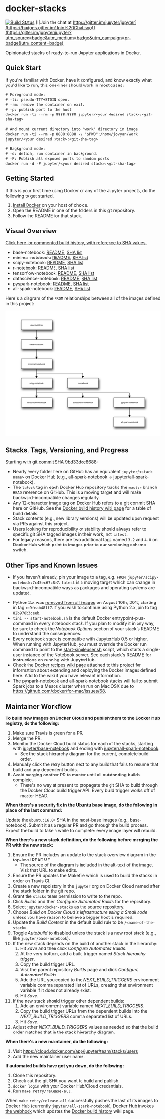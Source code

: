 # docker-stacks

[![Build Status](https://travis-ci.org/jupyter/docker-stacks.svg?branch=master)](https://travis-ci.org/jupyter/docker-stacks)
[![Join the chat at https://gitter.im/jupyter/jupyter](https://badges.gitter.im/Join%20Chat.svg)](https://gitter.im/jupyter/jupyter?utm_source=badge&utm_medium=badge&utm_campaign=pr-badge&utm_content=badge)

Opinionated stacks of ready-to-run Jupyter applications in Docker.

## Quick Start

If you're familiar with Docker, have it configured, and know exactly what you'd like to run, this one-liner should work in most cases:

```
# Foreground mode:
# -ti: pseudo-TTY+STDIN open.
# -rm: remove the container on exit.
# -p: publish port to the host
docker run -ti --rm -p 8888:8888 jupyter/<your desired stack>:<git-sha-tag>

# And mount current directory into 'work' directory in image
docker run -ti --rm -p 8888:8888 -v "$PWD":/home/jovyan/work jupyter/<your desired stack>:<git-sha-tag>

# Bagkground mode:
# -d: detach, run container in background.
# -P: Publish all exposed ports to random ports
docker run -d -P jupyter/<your desired stack>:<git-sha-tag>
```

## Getting Started

If this is your first time using Docker or any of the Jupyter projects, do the following to get started.

1. [Install Docker](https://docs.docker.com/installation/) on your host of choice.
2. Open the README in one of the folders in this git repository.
3. Follow the README for that stack.

## Visual Overview
[Click here for commented build history, with reference to SHA values.](https://github.com/jupyter/docker-stacks/wiki/Docker-build-history)

* base-notebook: [README](https://github.com/jupyter/docker-stacks/tree/master/base-notebook), [SHA list](https://hub.docker.com/r/jupyter/base-notebook/tags/)
* minimal-notebook: [README](https://github.com/jupyter/docker-stacks/tree/master/minimal-notebook), [SHA list](https://hub.docker.com/r/jupyter/minimal-notebook/tags/)
* scipy-notebook: [README](https://github.com/jupyter/docker-stacks/tree/master/scipy-notebook), [SHA list](https://hub.docker.com/r/jupyter/scipy-notebook/tags/)
* r-notebook: [README](https://github.com/jupyter/docker-stacks/tree/master/r-notebook), [SHA list](https://hub.docker.com/r/jupyter/r-notebook/tags/)
* tensorflow-notebook: [README](https://github.com/jupyter/docker-stacks/tree/master/tensorflow-notebook), [SHA list](https://hub.docker.com/r/jupyter/tensorflow-notebook/tags/)
* datascience-notebook: [README](https://github.com/jupyter/docker-stacks/tree/master/datascience-notebook), [SHA list](https://hub.docker.com/r/jupyter/datascience-notebook/tags/)
* pyspark-notebook: [README](https://github.com/jupyter/docker-stacks/tree/master/pyspark-notebook), [SHA list](https://hub.docker.com/r/jupyter/pyspark-notebook/tags/)
* all-spark-notebook: [README](https://github.com/jupyter/docker-stacks/tree/master/all-spark-notebook), [SHA list](https://hub.docker.com/r/jupyter/all-spark-notebook/tags/)

Here's a diagram of the `FROM` relationships between all of the images defined in this project:

[![Image inheritance diagram](internal/inherit-diagram.svg)](http://interactive.blockdiag.com/?compression=deflate&src=eJyFzTEPgjAQhuHdX9Gws5sQjGzujsaYKxzmQrlr2msMGv-71K0srO_3XGud9NNA8DSfgzESCFlBSdi0xkvQAKTNugw4QnL6GIU10hvX-Zh7Z24OLLq2SjaxpvP10lX35vCf6pOxELFmUbQiUz4oQhYzMc3gCrRt2cWe_FKosmSjyFHC6OS1AwdQWCtyj7sfh523_BI9hKlQ25YdOFdv5fcH0kiEMA)

## Stacks, Tags, Versioning, and Progress

Starting with [git commit SHA 9bd33dcc8688](https://github.com/jupyter/docker-stacks/tree/9bd33dcc8688):

* Nearly every folder here on GitHub has an equivalent `jupyter/<stack name>` on Docker Hub (e.g., all-spark-notebook &rarr; jupyter/all-spark-notebook).
* The `latest` tag in each Docker Hub repository tracks the `master` branch `HEAD` reference on GitHub.
  This is a moving target and will make backward-incompatible changes regularly.
* Any 12-character image tag on Docker Hub refers to a git commit SHA here on GitHub. See the [Docker build history wiki page](https://github.com/jupyter/docker-stacks/wiki/Docker-build-history) for a table of build details.
* Stack contents (e.g., new library versions) will be updated upon request via PRs against this project.
* Users looking for reproducibility or stability should always refer to specific git SHA tagged images in their work, not `latest`.
* For legacy reasons, there are two additional tags named `3.2` and `4.0` on Docker Hub which point to images prior to our versioning scheme switch.

## Other Tips and Known Issues

- If you haven't already, pin your image to a tag, e.g. `FROM jupyter/scipy-notebook:7c45ec67c8e7`.
  `latest` is a moving target which can change in backward-incompatible ways as packages and operating systems are updated.
* Python 2.x was [removed from all images](https://github.com/jupyter/docker-stacks/pull/433) on August 10th, 2017, starting in tag `cc9feab481f7`. If you wish to continue using Python 2.x, pin to tag `82b978b3ceeb`.
* `tini -- start-notebook.sh` is the default Docker entrypoint-plus-command in every notebook stack. If you plan to modify it in any way, be sure to check the *Notebook Options* section of your stack's README to understand the consequences.
* Every notebook stack is compatible with [JupyterHub](https://jupyterhub.readthedocs.io) 0.5 or higher.  When running with JupyterHub, you must override the Docker run command to point to the [start-singleuser.sh](base-notebook/start-singleuser.sh) script, which starts a single-user instance of the Notebook server.  See each stack's README for instructions on running with JupyterHub.
* Check the [Docker recipes wiki page](https://github.com/jupyter/docker-stacks/wiki/Docker-Recipes) attached to this project for information about extending and deploying the Docker images defined here. Add to the wiki if you have relevant information.
* The pyspark-notebook and all-spark-notebook stacks will fail to submit Spark jobs to a Mesos cluster when run on Mac OSX due to https://github.com/docker/for-mac/issues/68.

## Maintainer Workflow

**To build new images on Docker Cloud and publish them to the Docker Hub registry, do the following:**

1. Make sure Travis is green for a PR.
2. Merge the PR.
3. Monitor the Docker Cloud build status for each of the stacks, starting with [jupyter/base-notebook](https://cloud.docker.com/app/jupyter/repository/docker/jupyter/base-notebook/general) and ending with [jupyter/all-spark-notebook](https://cloud.docker.com/app/jupyter/repository/docker/jupyter/all-spark-notebook/general).
    * See the stack hierarchy diagram for the current, complete build order.
4. Manually click the retry button next to any build that fails to resume that build and any dependent builds.
5. Avoid merging another PR to master until all outstanding builds complete.
    * There's no way at present to propagate the git SHA to build through the Docker Cloud build trigger API. Every build trigger works off of master HEAD.

**When there's a security fix in the Ubuntu base image, do the following in place of the last command:**

Update the `ubuntu:16.04` SHA in the most-base images (e.g., base-notebook). Submit it as a regular PR and go through the build process. Expect the build to take a while to complete: every image layer will rebuild.

**When there's a new stack definition, do the following before merging the PR with the new stack:**

1. Ensure the PR includes an update to the stack overview diagram in the top-level README.
    * The source of the diagram is included in the alt-text of the image. Visit that URL to make edits.
2. Ensure the PR updates the Makefile which is used to build the stacks in order on Travis CI.
3. Create a new repoistory in the `jupyter` org on Docker Cloud named after the stack folder in the git repo.
4. Grant the `stacks` team permission to write to the repo.
5. Click *Builds* and then *Configure Automated Builds* for the repository.
6. Select `jupyter/docker-stacks` as the source repository.
7. Choose *Build on Docker Cloud's infrastructure using a Small node* unless you have reason to believe a bigger host is required.
8. Update the *Build Context* in the default build rule to be `/<name-of-the-stack>`.
9. Toggle *Autobuild* to disabled unless the stack is a new root stack (e.g., like `jupyter/base-notebook`).
10. If the new stack depends on the build of another stack in the hierarchy:
    1. Hit *Save* and then click *Configure Automated Builds*.
    2. At the very bottom, add a build trigger named *Stack hierarchy trigger*.
    3. Copy the build trigger URL.
    4. Visit the parent repository *Builds* page and click *Configure Automated Builds*.
    5. Add the URL you copied to the *NEXT_BUILD_TRIGGERS* environment variable comma separated list of URLs, creating that environment variable if it does not already exist.
    6. Hit *Save*.
11. If the new stack should trigger other dependent builds:
    1. Add an environment variable named *NEXT_BUILD_TRIGGERS*.
    2. Copy the build trigger URLs from the dependent builds into the *NEXT_BUILD_TRIGGERS* comma separated list of URLs.
    3. Hit *Save*.
12. Adjust other *NEXT_BUILD_TRIGGERS* values as needed so that the build order matches that in the stack hierarchy diagram.

**When there's a new maintainer, do the following:**

1. Visit https://cloud.docker.com/app/jupyter/team/stacks/users
2. Add the new maintainer user name.

**If automated builds have got you down, do the following:**

1. Clone this repository.
2. Check out the git SHA you want to build and publish.
3. `docker login` with your Docker Hub/Cloud credentials.
4. Run `make retry/release-all`.

When `make retry/release-all` successfully pushes the last of its images to Docker Hub (currently `jupyter/all-spark-notebook`), Docker Hub invokes [the webhook](https://github.com/jupyter/docker-stacks/blob/master/internal/docker-stacks-webhook/) which updates the [Docker build history](https://github.com/jupyter/docker-stacks/wiki/Docker-build-history) wiki page.
